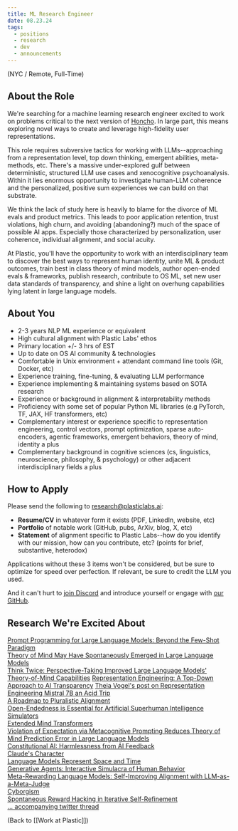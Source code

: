 ```yaml
---
title: ML Research Engineer
date: 08.23.24
tags:
  - positions
  - research
  - dev
  - announcements
---
```

(NYC / Remote, Full-Time)

## About the Role
We're searching for a machine learning research engineer excited to work on problems critical to the next version of [Honcho](https://honcho.dev). In large part, this means exploring novel ways to create and leverage high-fidelity user representations.

This role requires subversive tactics for working with LLMs--approaching from a representation level, top down thinking, emergent abilities, meta-methods, etc. There's a massive under-explored gulf between deterministic, structured LLM use cases and xenocognitive psychoanalysis. Within it lies enormous opportunity to investigate human-LLM coherence and the personalized, positive sum experiences we can build on that substrate. 

We think the lack of study here is heavily to blame for the divorce of ML evals and product metrics. This leads to poor application retention, trust violations, high churn, and avoiding (abandoning?) much of the space of possible AI apps. Especially those characterized by personalization, user coherence, individual alignment, and social acuity.

At Plastic, you'll have the opportunity to work with an interdisciplinary team to discover the best ways to represent human identity, unite ML & product outcomes, train best in class theory of mind models, author open-ended evals & frameworks, publish research, contribute to OS ML, set new user data standards of transparency, and shine a light on overhung capabilities lying latent in large language models.

## About You
- 2-3 years NLP ML experience or equivalent
- High cultural alignment with Plastic Labs' ethos
- Primary location +/- 3 hrs of EST
- Up to date on OS AI community & technologies 
- Comfortable in Unix environment + attendant command line tools (Git, Docker, etc)
- Experience training, fine-tuning, & evaluating LLM performance 
- Experience implementing & maintaining systems based on SOTA research
- Experience or background in alignment & interpretability methods
- Proficiency with some set of popular Python ML libraries (e.g PyTorch, TF, JAX, HF transformers, etc)
- Complementary interest or experience specific to representation engineering, control vectors, prompt optimization, sparse auto-encoders, agentic frameworks, emergent behaviors, theory of mind, identity a plus
- Complementary background in cognitive sciences (cs, linguistics, neuroscience, philosophy, & psychology) or other adjacent interdisciplinary fields a plus

## How to Apply
Please send the following to research@plasticlabs.ai:
- **Resume/CV** in whatever form it exists (PDF, LinkedIn, website, etc)
- **Portfolio** of notable work (GitHub, pubs, ArXiv, blog, X, etc)
- **Statement** of alignment specific to Plastic Labs--how do you identify with our mission, how can you contribute, etc? (points for brief, substantive, heterodox)

Applications without these 3 items won't be considered, but be sure to optimize for speed over perfection. If relevant, be sure to credit the LLM you used.

And it can't hurt to [join Discord](https://discord.gg/plasticlabs) and introduce yourself or engage with [our GitHub](https://github.com/plastic-labs).

## Research We're Excited About
[Prompt Programming for Large Language Models: Beyond the Few-Shot Paradigm](https://arxiv.org/pdf/2102.07350)  
[Theory of Mind May Have Spontaneously Emerged in Large Language Models](https://arxiv.org/pdf/2302.02083v3)  
[Think Twice: Perspective-Taking Improved Large Language Models' Theory-of-Mind Capabilities](https://arxiv.org/pdf/2311.10227)
[Representation Engineering: A Top-Down Approach to AI Transparency](https://arxiv.org/abs/2310.01405)
[Theia Vogel's post on Representation Engineering Mistral 7B an Acid Trip](https://vgel.me/posts/representation-engineering/)  
[A Roadmap to Pluralistic Alignment](https://arxiv.org/abs/2402.05070)  
[Open-Endedness is Essential for Artificial Superhuman Intelligence](https://arxiv.org/pdf/2406.04268)  
[Simulators](https://generative.ink/posts/simulators/)  
[Extended Mind Transformers](https://arxiv.org/pdf/2406.02332)  
[Violation of Expectation via Metacognitive Prompting Reduces Theory of Mind Prediction Error in Large Language Models](https://arxiv.org/abs/2310.06983)  
[Constitutional AI: Harmlessness from AI Feedback](https://arxiv.org/pdf/2212.08073)  
[Claude's Character](https://www.anthropic.com/research/claude-character)  
[Language Models Represent Space and Time](https://arxiv.org/pdf/2310.02207)  
[Generative Agents: Interactive Simulacra of Human Behavior](https://arxiv.org/abs/2304.03442)  
[Meta-Rewarding Language Models: Self-Improving Alignment with LLM-as-a-Meta-Judge](https://arxiv.org/abs/2407.19594)  
[Cyborgism](https://www.lesswrong.com/posts/bxt7uCiHam4QXrQAA/cyborgism)  
[Spontaneous Reward Hacking in Iterative Self-Refinement](https://arxiv.org/abs/2407.04549)  
[... accompanying twitter thread](https://x.com/JanePan_/status/1813208688343052639)  


(Back to [[Work at Plastic]])

